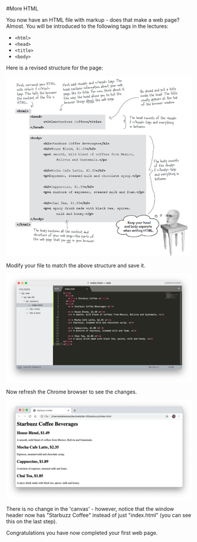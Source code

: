#More HTML

You now have an HTML file with markup - does that make a web page? Almost. You will be introduced to the following tags in the lectures:

- `<html>`
- `<head>`
- `<title>`
- `<body>`

Here is a revised structure for the page:

![](./img/23.png)

Modify your file to match the above structure and save it.

![](./img/48.png)

Now refresh the Chrome browser to see the changes.

![](./img/49.png)

There is no change in the 'canvas' - however, notice that the window header now has "Starbuzz Coffee" instead of just "index.html" (you can see this on the last step).

Congratulations you have now completed your first web page.
